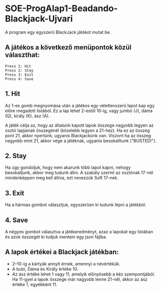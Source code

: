 # SOE-ProgAlap1-Beadando-Blackjack-Ujvari

A program egy egyszerű BlackJack játékot mutat be.

## A játékos a következő menüpontok közül választhat:
```
Press 1: Hit
Press 2: Stay
Press 3: Exit
Press 4: Save
```
## 1. Hit
Az 1-es gomb megnyomása után a játékos egy véletlenszerű lapot kap egy előre megadott listából. Ez a lap lehet 2-estől 10-ig, vagy jumbó (J), dáma (Q), király (K), ász (A).

A játék célja az, hogy az általunk kapott lapok összege nagyobb legyen az osztó lapjainak összegénél (közelebb legyen a 21-hez). Ha ez az összeg pont 21, akkor nyertünk, ugyanis Blackjackünk van. Viszont ha az összeg nagyobb mint 21, akkor vége a játéknak, ugyanis besokalltunk ("BUSTED!").

## 2. Stay
Ha úgy gondoljuk, hogy nem akarunk több lapot kapni, nehogy besokalljunk, akkor meg tudunk állni. A szabály szerint az osztónak 17-nél mindenképpen meg kell állnia, ezt nevezzük Soft 17-nek.

## 3. Exit
Ha a hármas gombot választjuk, egyszerűen ki tudunk lépni a játékból.

## 4. Save
A négyes gombot választva a játékeredményt, azaz a lapokat egy listában és azok összegét ki tudjuk menteni egy json fájlba.


## A lapok értékei a Blackjack játékban:
- 2–10-ig a kártyák annyit érnek, amennyi a névértékük.
- A bubi, Dáma és Király értéke 10.
- Az ász értéke lehet 1 vagy 11, amelyik előnyösebb a kéz szempontjából. Ha 11-gyel a lapok összege már nagyobb lenne 21-nél, akkor az ász értéke 1, egyébként 11.

